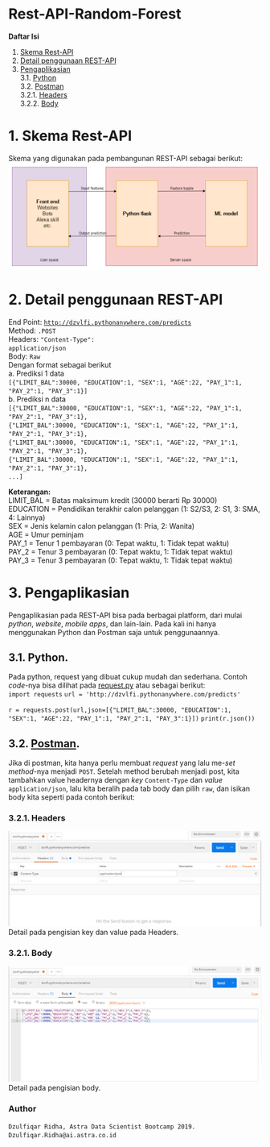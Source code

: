 # Rest-API-Random-Forest

**Daftar Isi**<br>
1. [Skema Rest-API](#skema)
2. [Detail penggunaan REST-API](#detail)
3. [Pengaplikasian](#pengaplikasian)<br>
3.1. [Python](#python)<br>
3.2. [Postman](#postman)<br>
3.2.1. [Headers](#headers)<br>
3.2.2. [Body](#body)<br>

# 1. Skema Rest-API<a name="skema"></a>
Skema yang digunakan pada pembangunan REST-API sebagai berikut:<br>
![skema](https://raw.githubusercontent.com/nurlailiis/Analytics-Model-Developments/master/image/Simple%20Data%20Flow.PNG)

# 2. Detail penggunaan REST-API<a name="detail"></a>
End Point<nbsp>: <code>http://dzvlfi.pythonanywhere.com/predicts</code><br>
Method<nbsp>: <code>.POST</code> <br>
Headers: <code>"Content-Type": application/json</code><br>
Body: `Raw`<br>
Dengan format sebagai berikut<br>
a. Prediksi 1 data<br>
``[{"LIMIT_BAL":30000, "EDUCATION":1, "SEX":1, "AGE":22, "PAY_1":1, "PAY_2":1, "PAY_3":1}]``<br>
b. Prediksi n data<br>
``[{"LIMIT_BAL":30000, "EDUCATION":1, "SEX":1, "AGE":22, "PAY_1":1, "PAY_2":1, "PAY_3":1},``<br>
``{"LIMIT_BAL":30000, "EDUCATION":1, "SEX":1, "AGE":22, "PAY_1":1, "PAY_2":1, "PAY_3":1},``<br>
``{"LIMIT_BAL":30000, "EDUCATION":1, "SEX":1, "AGE":22, "PAY_1":1, "PAY_2":1, "PAY_3":1},``<br>
``{"LIMIT_BAL":30000, "EDUCATION":1, "SEX":1, "AGE":22, "PAY_1":1, "PAY_2":1, "PAY_3":1},``<br>
``...]``<br>

**Keterangan:**<br>
LIMIT_BAL = Batas maksimum kredit (30000 berarti Rp 30000)<br>
EDUCATION = Pendidikan terakhir calon pelanggan (1: S2/S3, 2: S1, 3: SMA, 4: Lainnya)<br>
SEX = Jenis kelamin calon pelanggan (1: Pria, 2: Wanita)<br>
AGE = Umur peminjam<br>
PAY_1 = Tenur 1 pembayaran (0: Tepat waktu, 1: Tidak tepat waktu)<br>
PAY_2 = Tenur 3 pembayaran (0: Tepat waktu, 1: Tidak tepat waktu)<br>
PAY_3 = Tenur 3 pembayaran (0: Tepat waktu, 1: Tidak tepat waktu)<br>

# 3. Pengaplikasian<a name="pengaplikasian"></a>
Pengaplikasian pada REST-API bisa pada berbagai platform, dari mulai *python*, *website*, *mobile apps*, dan lain-lain. Pada kali ini hanya menggunakan Python dan Postman saja untuk penggunaannya.<br>

## 3.1. Python.<a name="python"></a>
Pada python, request yang dibuat cukup mudah dan sederhana. Contoh *code*-nya bisa dilihat pada [request.py](https://github.com/dzvlfi/Rest-API-Random-Forest/blob/master/Code/request.py) atau sebagai berikut:<br>
``import requests``
``url = 'http://dzvlfi.pythonanywhere.com/predicts'``

``r = requests.post(url,json=[{"LIMIT_BAL":30000, "EDUCATION":1, "SEX":1, "AGE":22, "PAY_1":1, "PAY_2":1, "PAY_3":1}])``
``print(r.json())``

## 3.2. [Postman](https://www.getpostman.com/).<a name="postman"></a>
Jika di postman, kita hanya perlu membuat *request* yang lalu me-*set* *method*-nya menjadi ``POST``. Setelah method berubah menjadi post, kita tambahkan value headernya dengan *key* ``Content-Type`` dan *value* ``application/json``, lalu kita beralih pada tab body dan pilih ``raw``, dan isikan body kita seperti pada contoh berikut:

  ### 3.2.1. Headers<a name="headers"></a>
  ![Header](https://raw.githubusercontent.com/dzvlfi/Rest-API-Random-Forest/master/image/headers.PNG)
     Detail pada pengisian key dan value pada Headers.
     
  ### 3.2.1. Body<a name="body"></a>
  ![Body](https://raw.githubusercontent.com/dzvlfi/Rest-API-Random-Forest/master/image/body.PNG)
     Detail pada pengisian body.
     
<a name="author"></a>
### Author
``Dzulfiqar Ridha, Astra Data Scientist Bootcamp 2019.``<br>
``Dzulfiqar.Ridha@ai.astra.co.id``
